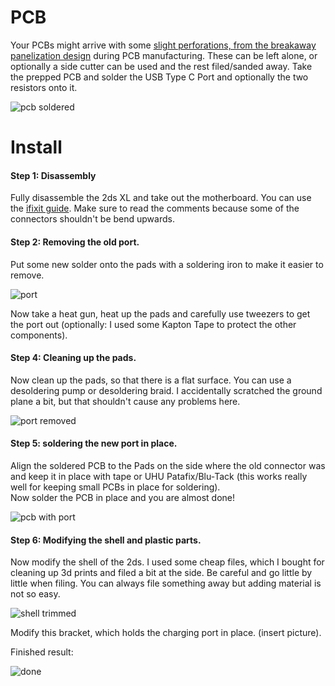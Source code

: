 # PCB

Your PCBs might arrive with some [slight perforations, from the breakaway panelization design](https://github.com/Refuhr/2dsxlusbc/blob/main/images/pcb.jpg) during PCB manufacturing. These can be left alone, or optionally a side cutter can be used and the rest filed/sanded away.
Take the prepped PCB and solder the USB Type C Port and optionally the two resistors onto it.  

![pcb soldered](https://github.com/Refuhr/2dsxlusbc/blob/main/images/pcb-soldered.jpg)  

# Install

#### Step 1: Disassembly

Fully disassemble the 2ds XL and take out the motherboard. You can use the [ifixit guide](https://de.ifixit.com/Anleitung/New+Nintendo+2DS+XL+Motherboard+Replacement/128242?lang=en). Make sure to read the comments because some of the connectors shouldn't be bend upwards.

#### Step 2: Removing the old port.

Put some new solder onto the pads with a soldering iron to make it easier to remove.  

![port](https://github.com/Refuhr/2dsxlusbc/blob/main/images/port.jpg)  

Now take a heat gun, heat up the pads and carefully use  tweezers to get the port out (optionally: I used some Kapton Tape to protect the other components).

#### Step 4: Cleaning up the pads.

Now clean up the pads, so that there is a flat surface. You can use a desoldering pump or desoldering braid. I accidentally scratched the ground plane a bit, but that shouldn't cause any problems here.  

![port removed](https://github.com/Refuhr/2dsxlusbc/blob/main/images/port-removed.jpg)

#### Step 5: soldering the new port in place.

Align the soldered PCB to the Pads on the side where the old connector was and keep it in place with tape or UHU Patafix/Blu-Tack (this works really well for keeping small PCBs in place for soldering).  
Now solder the PCB in place and you are almost done!  

![pcb with port](https://github.com/Refuhr/2dsxlusbc/blob/main/images/pcb-with-port.jpg)  

#### Step 6: Modifying the shell and plastic parts.

Now modify the shell of the 2ds. I used some cheap files, which I bought for cleaning up 3d prints and filed a bit at the side. Be careful and go little by little when filing. You can always file something away but adding material is not so easy.  

![shell trimmed](https://github.com/Refuhr/2dsxlusbc/blob/main/images/shell-trimmed.jpg)

Modify this bracket, which holds the charging port in place. (insert picture).

Finished result:

![done](https://github.com/Refuhr/2dsxlusbc/blob/main/images/port-in-shell.jpg)

